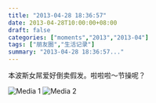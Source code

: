 ```yaml
---
title: "2013-04-28 18:36:57"
date: 2013-04-28T10:00:00+08:00
draft: false
categories: ["moments","2013","2013-04"]
tags: ["朋友圈","生活记录"]
summary: "2013-04-28 18:36:57..."
---
```


本波斯女屌爱好倒卖假发。啦啦啦〜节操呢？

![Media 1](/Moments/photos/2013-04-28/201304281836570.jpg)
![Media 2](/Moments/photos/2013-04-28/201304281836571.jpg)
